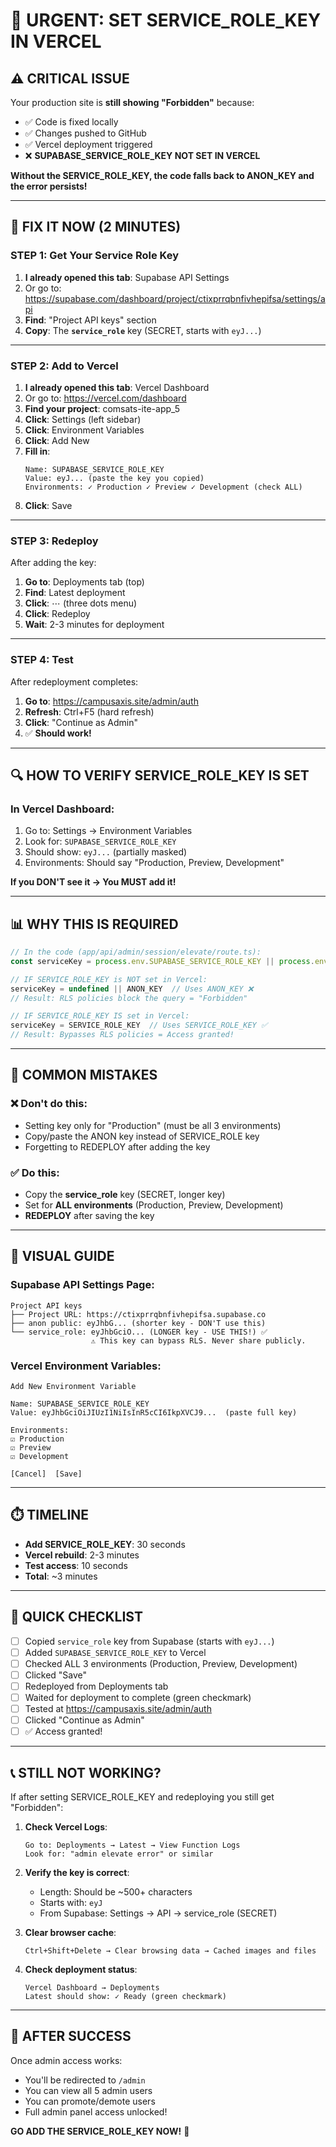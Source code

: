 # 🚨 URGENT: SET SERVICE_ROLE_KEY IN VERCEL

## ⚠️ **CRITICAL ISSUE**

Your production site is **still showing "Forbidden"** because:
- ✅ Code is fixed locally
- ✅ Changes pushed to GitHub  
- ✅ Vercel deployment triggered
- ❌ **SUPABASE_SERVICE_ROLE_KEY NOT SET IN VERCEL**

**Without the SERVICE_ROLE_KEY, the code falls back to ANON_KEY and the error persists!**

---

## 🎯 **FIX IT NOW (2 MINUTES)**

### **STEP 1: Get Your Service Role Key**

1. **I already opened this tab**: Supabase API Settings
2. Or go to: https://supabase.com/dashboard/project/ctixprrqbnfivhepifsa/settings/api
3. **Find**: "Project API keys" section
4. **Copy**: The **`service_role`** key (SECRET, starts with `eyJ...`)

---

### **STEP 2: Add to Vercel**

1. **I already opened this tab**: Vercel Dashboard
2. Or go to: https://vercel.com/dashboard
3. **Find your project**: comsats-ite-app_5
4. **Click**: Settings (left sidebar)
5. **Click**: Environment Variables
6. **Click**: Add New
7. **Fill in**:
   ```
   Name: SUPABASE_SERVICE_ROLE_KEY
   Value: eyJ... (paste the key you copied)
   Environments: ✓ Production ✓ Preview ✓ Development (check ALL)
   ```
8. **Click**: Save

---

### **STEP 3: Redeploy**

After adding the key:

1. **Go to**: Deployments tab (top)
2. **Find**: Latest deployment
3. **Click**: ⋯ (three dots menu)
4. **Click**: Redeploy
5. **Wait**: 2-3 minutes for deployment

---

### **STEP 4: Test**

After redeployment completes:

1. **Go to**: https://campusaxis.site/admin/auth
2. **Refresh**: Ctrl+F5 (hard refresh)
3. **Click**: "Continue as Admin"
4. ✅ **Should work!**

---

## 🔍 **HOW TO VERIFY SERVICE_ROLE_KEY IS SET**

### **In Vercel Dashboard:**

1. Go to: Settings → Environment Variables
2. Look for: `SUPABASE_SERVICE_ROLE_KEY`
3. Should show: `eyJ...` (partially masked)
4. Environments: Should say "Production, Preview, Development"

**If you DON'T see it → You MUST add it!**

---

## 📊 **WHY THIS IS REQUIRED**

```typescript
// In the code (app/api/admin/session/elevate/route.ts):
const serviceKey = process.env.SUPABASE_SERVICE_ROLE_KEY || process.env.NEXT_PUBLIC_SUPABASE_ANON_KEY!

// IF SERVICE_ROLE_KEY is NOT set in Vercel:
serviceKey = undefined || ANON_KEY  // Uses ANON_KEY ❌
// Result: RLS policies block the query = "Forbidden"

// IF SERVICE_ROLE_KEY IS set in Vercel:
serviceKey = SERVICE_ROLE_KEY  // Uses SERVICE_ROLE_KEY ✅
// Result: Bypasses RLS policies = Access granted!
```

---

## 🚨 **COMMON MISTAKES**

### ❌ **Don't do this:**
- Setting key only for "Production" (must be all 3 environments)
- Copy/paste the ANON key instead of SERVICE_ROLE key
- Forgetting to REDEPLOY after adding the key

### ✅ **Do this:**
- Copy the **service_role** key (SECRET, longer key)
- Set for **ALL environments** (Production, Preview, Development)
- **REDEPLOY** after saving the key

---

## 📖 **VISUAL GUIDE**

### **Supabase API Settings Page:**

```
Project API keys
├── Project URL: https://ctixprrqbnfivhepifsa.supabase.co
├── anon public: eyJhbG... (shorter key - DON'T use this)
└── service_role: eyJhbGciO... (LONGER key - USE THIS!) ✅
                  ⚠️ This key can bypass RLS. Never share publicly.
```

### **Vercel Environment Variables:**

```
Add New Environment Variable

Name: SUPABASE_SERVICE_ROLE_KEY
Value: eyJhbGciOiJIUzI1NiIsInR5cCI6IkpXVCJ9...  (paste full key)

Environments:
☑ Production
☑ Preview  
☑ Development

[Cancel]  [Save]
```

---

## ⏱️ **TIMELINE**

- **Add SERVICE_ROLE_KEY**: 30 seconds
- **Vercel rebuild**: 2-3 minutes
- **Test access**: 10 seconds
- **Total**: ~3 minutes

---

## 🎯 **QUICK CHECKLIST**

- [ ] Copied `service_role` key from Supabase (starts with `eyJ...`)
- [ ] Added `SUPABASE_SERVICE_ROLE_KEY` to Vercel
- [ ] Checked ALL 3 environments (Production, Preview, Development)
- [ ] Clicked "Save"
- [ ] Redeployed from Deployments tab
- [ ] Waited for deployment to complete (green checkmark)
- [ ] Tested at https://campusaxis.site/admin/auth
- [ ] Clicked "Continue as Admin"
- [ ] ✅ Access granted!

---

## 📞 **STILL NOT WORKING?**

If after setting SERVICE_ROLE_KEY and redeploying you still get "Forbidden":

1. **Check Vercel Logs**:
   ```
   Go to: Deployments → Latest → View Function Logs
   Look for: "admin elevate error" or similar
   ```

2. **Verify the key is correct**:
   - Length: Should be ~500+ characters
   - Starts with: `eyJ`
   - From Supabase: Settings → API → service_role (SECRET)

3. **Clear browser cache**:
   ```
   Ctrl+Shift+Delete → Clear browsing data → Cached images and files
   ```

4. **Check deployment status**:
   ```
   Vercel Dashboard → Deployments
   Latest should show: ✓ Ready (green checkmark)
   ```

---

## 🎉 **AFTER SUCCESS**

Once admin access works:
- You'll be redirected to `/admin`
- You can view all 5 admin users
- You can promote/demote users
- Full admin panel access unlocked!

**GO ADD THE SERVICE_ROLE_KEY NOW!** 🚀

